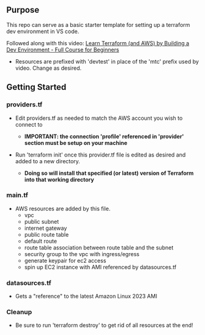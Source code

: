 ## Purpose

This repo can serve as a basic starter template for setting up a terraform dev environment in VS code.

Followed along with this video: [Learn Terraform (and AWS) by Building a Dev Environment - Full Course for Beginners](https://www.youtube.com/watch?v=iRaai1IBlB0)

- Resources are prefixed with 'devtest' in place of the 'mtc' prefix used by video. Change as desired.

## Getting Started

### providers.tf

- Edit providers.tf as needed to match the AWS account you wish to connect to  
  - **IMPORTANT: the connection 'profile' referenced in 'provider' section must be setup on your machine**

- Run 'terraform init' once this provider.tf file is edited as desired and added to a new directory.  
  - **Doing so will install that specified (or latest) version of Terraform into that working directory**

### main.tf

- AWS resources are added by this file.
  - vpc 
  - public subnet
  - internet gateway
  - public route table
  - default route
  - route table association between route table and the subnet
  - security group to the vpc with ingress/egress
  - generate keypair for ec2 access
  - spin up EC2 instance with AMI referenced by datasources.tf

### datasources.tf

- Gets a "reference" to the latest Amazon Linux 2023 AMI


### Cleanup

- Be sure to run 'terraform destroy' to get rid of all resources at the end!